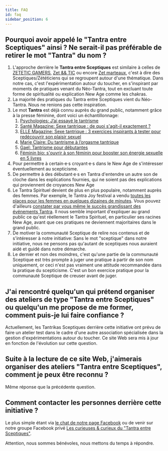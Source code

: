 ```yaml
---
title: FAQ
id: faq
sidebar_position: 6
---
```


## Pourquoi avoir appelé le "Tantra entre Sceptiques" ainsi ? Ne serait-il pas préférable de retirer le mot "Tantra" du nom ?

1. L'approche derrière le **Tantra entre Sceptiques** est similaire à celles de [ZETETIC GAMERS](https://www.facebook.com/groups/ZETETICGAMERS), [Zet && TIC](https://www.facebook.com/groups/zet.tic) ou encore [Zet marteaux](https://www.facebook.com/groups/294521008405129), c'est à dire des Sceptiques/Zététiciens qui se regroupent autour d'une thématique.
Dans notre cas, c'est l'expérimentation autour du toucher, en s'inspirant par moments de pratiques venant du Néo-Tantra, tout en excluant toute forme de spiritualité ou explication New Age comme les chakras.
1. La majorité des pratiques du Tantra entre Sceptiques vient du Néo-Tantra. Nous ne renions pas cette inspiration.
1. Le mot **Tantra** est déjà connu auprès du grand public, notamment grâce à la presse féminine, dont voici un échantillonnage:
    1. [Psychologies: J’ai essayé le tantrisme](https://www.psychologies.com/Couple/Sexualite/Plaisir/Articles-et-Dossiers/Peut-on-apprendre-a-faire-l-amour/J-ai-essaye-le-tantrisme)
    1. [Santé Magazine: Sexe tantrique : de quoi s'agit-il exactement ?](https://www.santemagazine.fr/psycho-sexo/le-blog-sexo-de-daisy-et-marine/sexe-tantrique-de-quoi-sagit-il-exactement-174532)
    1. [ELLE Magazine: Sexe tantrique : 3 exercices inspirants à tester pour redécouvrir son plaisir sexuel](https://www.elle.fr/Love-Sexe/Sexualite/Dossiers/Sexe-tantrique-3-exercices-inspirants-a-tester-pour-redecouvrir-son-plaisir-sexuel-3888911)
    1. [Marie Claire: Du tantrisme à l’orgasme tantrique](https://www.marieclaire.fr/,tantrisme-orgasme-tantrique,2610383,690962.asp)
    1. [Gael: Tantrisme pour débutantes](https://www.gael.be/bien-etre/psycho/tantrisme-pour-les-debutantes)
    1. [Féminin bio: s'ouvrir à son féminin pour booster son énergie sexuelle en 5 livres](https://www.femininbio.com/spiritualite/actualites-et-nouveautes/sexualite-tantra-5-livres-connectes-au-feminin-sacre-58005)
1. Pour permettre à certain·e·s croyant·e·s dans le New Age de s'intéresser éventuellement au scepticisme.
1. De permettre à des débutant·e·s en Tantra d'entendre un autre son de cloche dans les explications fournies, qui ne soient pas des explications qui proviennent de croyances New Age
1. Le Tantra Spirituel devient de plus en plus populaire, notamment auprès des femmes. Par exemple, le Tantra Joy festival a vendu [toutes les places pour les femmes en quelques dizaines de minutes](https://www.facebook.com/tantrajoyfestival/posts/pfbid0AjXEdYM7TUtGT8cKcKo1PEHc4CNmZvb6P8kHVTP1TojBK865FU1Gh4yKbZvpzSLol). Vous pouvez d'ailleurs [constater par vous même le succès grandissant des événements Tantra](https://www.youtube.com/watch?v=MQhJI2N7iC0&ab_channel=TantraJoyFestival). Il nous semble important d'expliquer au grand public ce qu'est réellement le Tantra Spirituel, en particulier ses racines New Age, avant que ces pratiques ne deviennent majoritaires dans le grand public.
1. De motiver la communauté Sceptique de relire nos contenus et de s'intéresser à notre initiative: Sans le mot "sceptique" dans notre initiative, nous ne pensons pas qu'autant de sceptiques nous auraient aidé et guidé dans notre démarche.
1. Le dernier et non des moindres, c'est qu'une partie de la communauté Sceptique est très prompte à juger une pratique à partir de son nom uniquement, or ceci n'est pas vraiment une attitude recommandée dans la pratique du scepticisme. C'est un bon exercice pratique pour la communauté Sceptique de creuser avant de juger.

## J'ai rencontré quelqu'un qui prétend organiser des ateliers de type "Tantra entre Sceptiques" ou quelqu'un me propose de me former, comment puis-je lui faire confiance ?

Actuellement, les Tantrikas Sceptiques derrière cette initiative ont prévu de faire un atelier test dans le cadre d'une autre association spécialisée dans la gestion d'expérimentations autour du toucher.
Ce site Web sera mis à jour en fonction de l'évolution sur cette question.

## Suite à la lecture de ce site Web, j'aimerais organiser des ateliers "Tantra entre Sceptiques", comment je peux être reconnu ?

Même réponse que la précédente question.

## Comment contacter les personnes derrière cette initiative ?

Le plus simple étant via [le chat de notre page Facebook](https://www.facebook.com/tantra.entre.sceptiques/) ou de venir sur notre groupe Facebook privé [Les curieuses & curieux du "Tantra entre Sceptiques"](https://www.facebook.com/groups/curieuses.et.curieux.du.tantra.entre.sceptiques).

Attention, nous sommes bénévoles, nous mettons du temps à répondre.
